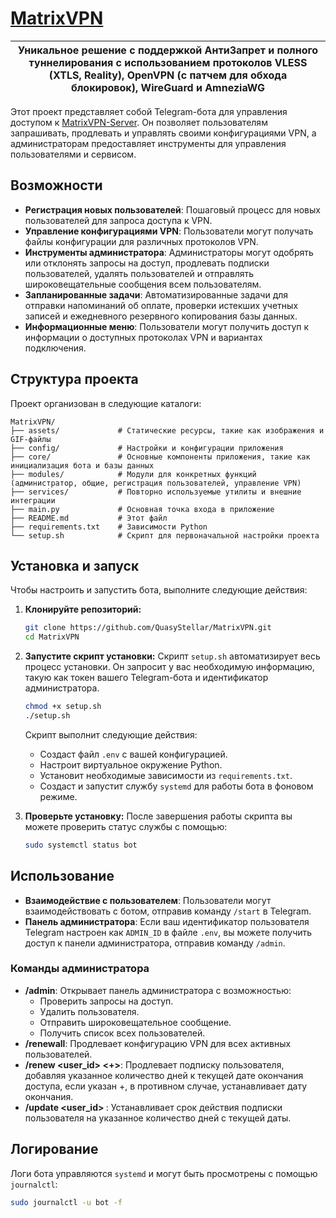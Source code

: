 # [MatrixVPN](https://t.me/MatrixVPNTunnel_bot)
|Уникальное решение с поддержкой АнтиЗапрет и полного туннелирования с использованием протоколов **VLESS (XTLS, Reality)**, **OpenVPN** (с патчем для обхода блокировок), **WireGuard** и **AmneziaWG**|
|------------------|

  Этот проект представляет собой Telegram-бота для управления доступом к [MatrixVPN-Server](https://github.com/QuasyStellar/MatrixVPN-Server). Он позволяет пользователям
  запрашивать, продлевать и управлять своими конфигурациями VPN, а администраторам предоставляет инструменты для
  управления пользователями и сервисом.

  ## Возможности

  *   **Регистрация новых пользователей**: Пошаговый процесс для новых пользователей для запроса доступа к VPN.
  *   **Управление конфигурациями VPN**: Пользователи могут получать файлы конфигурации для различных протоколов
  VPN.
  *   **Инструменты администратора**: Администраторы могут одобрять или отклонять запросы на доступ, продлевать
  подписки пользователей, удалять пользователей и отправлять широковещательные сообщения всем пользователям.
  *   **Запланированные задачи**: Автоматизированные задачи для отправки напоминаний об оплате, проверки истекших
  учетных записей и ежедневного резервного копирования базы данных.
  *   **Информационные меню**: Пользователи могут получить доступ к информации о доступных протоколах VPN и
  вариантах подключения.

  ## Структура проекта

  Проект организован в следующие каталоги:

  ```
  MatrixVPN/
  ├── assets/             # Статические ресурсы, такие как изображения и GIF-файлы
  ├── config/             # Настройки и конфигурации приложения
  ├── core/               # Основные компоненты приложения, такие как инициализация бота и базы данных
  ├── modules/            # Модули для конкретных функций (администратор, общие, регистрация пользователей, управление VPN)
  ├── services/           # Повторно используемые утилиты и внешние интеграции
  ├── main.py             # Основная точка входа в приложение
  ├── README.md           # Этот файл
  ├── requirements.txt    # Зависимости Python
  └── setup.sh            # Скрипт для первоначальной настройки проекта
  ```

  ## Установка и запуск

  Чтобы настроить и запустить бота, выполните следующие действия:

  1.  **Клонируйте репозиторий:**
      ```bash
      git clone https://github.com/QuasyStellar/MatrixVPN.git
      cd MatrixVPN
      ```

  2.  **Запустите скрипт установки:**
      Скрипт `setup.sh` автоматизирует весь процесс установки. Он запросит у вас необходимую информацию, такую как
   токен вашего Telegram-бота и идентификатор администратора.

      ```bash
      chmod +x setup.sh
      ./setup.sh
      ```

      Скрипт выполнит следующие действия:
      *   Создаст файл `.env` с вашей конфигурацией.
      *   Настроит виртуальное окружение Python.
      *   Установит необходимые зависимости из `requirements.txt`.
      *   Создаст и запустит службу `systemd` для работы бота в фоновом режиме.

  3.  **Проверьте установку:**
      После завершения работы скрипта вы можете проверить статус службы с помощью:
      ```bash
      sudo systemctl status bot
      ```

  ## Использование

  *   **Взаимодействие с пользователем**: Пользователи могут взаимодействовать с ботом, отправив команду `/start`
  в Telegram.
  *   **Панель администратора**: Если ваш идентификатор пользователя Telegram настроен как `ADMIN_ID` в файле
  `.env`, вы можете получить доступ к панели администратора, отправив команду `/admin`.

  ### Команды администратора

  *   **/admin**: Открывает панель администратора с возможностью:
      *   Проверить запросы на доступ.
      *   Удалить пользователя.
      *   Отправить широковещательное сообщение.
      *   Получить список всех пользователей.
  *   **/renewall**: Продлевает конфигурацию VPN для всех активных пользователей.
  *   **/renew <user_id> <+><days>**: Продлевает подписку пользователя, добавляя указанное количество дней к текущей
   дате окончания доступа, если указан +, в противном случае, устанавливает дату окончания.
  *   **/update <user_id> <days>**: Устанавливает срок действия подписки пользователя на указанное количество дней
   с текущей даты.

  ## Логирование

  Логи бота управляются `systemd` и могут быть просмотрены с помощью `journalctl`:

  ```bash
  sudo journalctl -u bot -f
  ```
